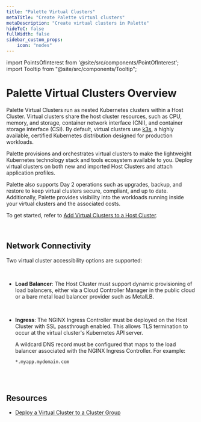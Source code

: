 ```yaml
---
title: "Palette Virtual Clusters"
metaTitle: "Create Palette virtual clusters"
metaDescription: "Create virtual clusters in Palette"
hideToC: false
fullWidth: false
sidebar_custom_props:
    icon: "nodes"
---
```





import PointsOfInterest from '@site/src/components/PointOfInterest';
import Tooltip from "@site/src/components/Tooltip";


# Palette Virtual Clusters Overview

Palette Virtual Clusters run as nested Kubernetes clusters within a Host Cluster. Virtual clusters share the host cluster resources, such as CPU, memory, and storage, container network interface (CNI), and container storage interface (CSI). By default, virtual clusters use [k3s](https://github.com/k3s-io/k3s), a highly available, certified Kubernetes distribution designed for production workloads.

Palette provisions and orchestrates virtual clusters to make the lightweight Kubernetes technology stack and tools ecosystem available to you. Deploy virtual clusters on both new and imported Host Clusters and attach application profiles.

Palette also supports Day 2 operations such as upgrades, backup, and restore to keep virtual clusters secure, compliant, and up to date. Additionally, Palette provides visibility into the workloads running inside your virtual clusters and the associated costs.

To get started, refer to [Add Virtual Clusters to a Host Cluster](/clusters/palette-virtual-clusters/add-virtual-cluster-to-host-cluster).


<br />

## Network Connectivity

Two virtual cluster accessibility options are supported:<p></p><br />
- **Load Balancer**: The Host Cluster must support dynamic provisioning of load balancers, either via a Cloud Controller Manager in the public cloud or a bare metal load balancer provider such as MetalLB.<p></p><br />

- **Ingress**: The NGINX Ingress Controller must be deployed on the Host Cluster with SSL passthrough enabled. This allows TLS termination to occur at the virtual cluster's Kubernetes API server.<br />

   A wildcard DNS record must be configured that maps to the load balancer associated with the NGINX Ingress Controller. For example:

   `*.myapp.mydomain.com`

<br />
<br />


## Resources

- [Deploy a Virtual Cluster to a Cluster Group](/clusters/palette-virtual-clusters/deploy-virtual-cluster)

